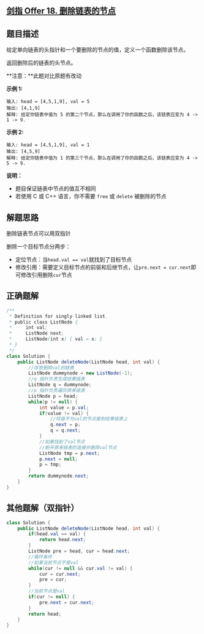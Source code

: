 

## [剑指 Offer 18. 删除链表的节点](https://leetcode.cn/problems/shan-chu-lian-biao-de-jie-dian-lcof/)





## 题目描述

给定单向链表的头指针和一个要删除的节点的值，定义一个函数删除该节点。

返回删除后的链表的头节点。

**注意：**此题对比原题有改动

**示例 1:**

```
输入: head = [4,5,1,9], val = 5
输出: [4,1,9]
解释: 给定你链表中值为 5 的第二个节点，那么在调用了你的函数之后，该链表应变为 4 -> 1 -> 9.
```

**示例 2:**

```
输入: head = [4,5,1,9], val = 1
输出: [4,5,9]
解释: 给定你链表中值为 1 的第三个节点，那么在调用了你的函数之后，该链表应变为 4 -> 5 -> 9.
```

 

**说明：**

- 题目保证链表中节点的值互不相同
- 若使用 C 或 C++ 语言，你不需要 `free` 或 `delete` 被删除的节点



## 解题思路

删除链表节点可以用双指针

删除一个目标节点分两步：

* 定位节点：当`head.val == val`就找到了目标节点
* 修改引用：需要定义目标节点的前驱和后继节点，让`pre.next = cur.next`即可修改引用删除`cur`节点





## 正确题解

````java
/**
 * Definition for singly-linked list.
 * public class ListNode {
 *     int val;
 *     ListNode next;
 *     ListNode(int x) { val = x; }
 * }
 */
class Solution {
    public ListNode deleteNode(ListNode head, int val) {
        //存放删除val的链表
        ListNode dummynode = new ListNode(-1);
        //q 指针负责生成结果链表
        ListNode q = dummynode;
        //p 指针负责遍历原来链表
        ListNode p = head;
        while(p != null) {
            int value = p.val;
            if(value != val) {
                //将值不为val的节点接到结果链表上
                q.next = p;
                q = q.next;
            }
            //如果找到了val节点
            //断开原来链表的连接并删除val节点
            ListNode tmp = p.next;
            p.next = null;
            p = tmp;
        }
        return dummynode.next;
    }
}
````





## 其他题解（双指针）

````java
class Solution {
    public ListNode deleteNode(ListNode head, int val) {
        if(head.val == val) {
            return head.next;
        }
        ListNode pre = head, cur = head.next;
        //循环条件
        //如果当前节点不是val
        while(cur != null && cur.val != val) {
            cur = cur.next;
            pre = cur;
        }
        //当前节点是val
        if(cur != null) {
            pre.next = cur.next;
        }
        return head;
    }
}
````

